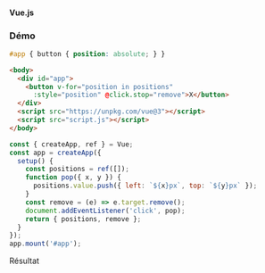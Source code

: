 #### Vue.js
### Démo

<div class="r-stack">
<div class="fragment fade-out" data-fragment-index="1">

```css fix
#app { button { position: absolute; } }
```

```html fix
<body>
  <div id="app">
    <button v-for="position in positions"
      :style="position" @click.stop="remove">X</button>
  </div>
  <script src="https://unpkg.com/vue@3"></script>
  <script src="script.js"></script>
</body>
```

</div>

<div class="fragment fade-in-then-out" data-fragment-index="1">

```javascript
const { createApp, ref } = Vue;
const app = createApp({
  setup() {
    const positions = ref([]);
    function pop({ x, y }) {
      positions.value.push({ left: `${x}px`, top: `${y}px` });
    }
    const remove = (e) => e.target.remove();
    document.addEventListener('click', pop);
    return { positions, remove };
  }
});
app.mount('#app');
```

</div>

<div class="fragment" data-fragment-index="3">
Résultat

<div data-code-example="vue-in-browser" data-code-example-size="big"></div>

</div>

</div>
